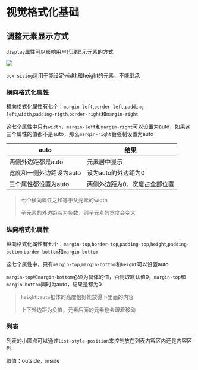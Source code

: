 #  视觉格式化基础

## 调整元素显示方式

`display`属性可以影响用户代理显示元素的方式

![](C:\Users\Administrator\Desktop\Note\imgs\盒模型.png)

`box-sizing`适用于能设定width和height的元素，不能继承

### 横向格式化属性

横向格式化属性有七个：`margin-left`,`border-left`,`padding-left`,`width`,`padding-rigth`,`border-right`和`margin-right`

这七个属性中只有`width`，`margin-left`和`margin-right`可以设置为auto，如果这三个属性的值都不是auto，那么`margin-right`会强制设置为auto

| auto                     | 结果                          |
| ------------------------ | ----------------------------- |
| 两侧外边距都是auto       | 元素居中显示                  |
| 宽度和一侧外边距设为auto | 设为auto的外边距为0           |
| 三个属性都设置为auto     | 两侧外边距为0，宽度占全部位置 |

> 七个横向属性之和等于父元素的width
>
> 子元素的外边距若为负数，则子元素的宽度会变大

### 纵向格式化属性

纵向格式化属性有七个：`margin-top`,`border-top`,`padding-top`,`height`,`padding-bottom`,`border-bottom`和`margin-bottom`

这七个属性中，只有`margin-top`,`margin-bottom`和`height`可以设置auto

`margin-top`和`margin-bottom`必须为具体的值，否则取默认值0，`margin-top`和`margin-bottom`同时为auto，结果是都为0

> `height:auto`框体的高度恰好能放得下里面的内容
>
> 上下外边距为负值，元素后面的元素也会跟着移动

### 列表

列表的小圆点可以通过`list-style-position`来控制放在列表内容区内还是内容区外

取值：outside，inside

